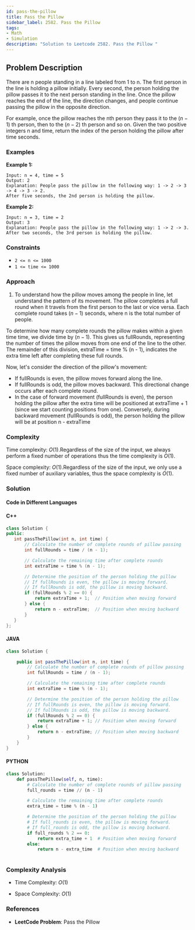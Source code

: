```yaml
---
id: pass-the-pillow
title: Pass the Pillow
sidebar_label: 2582. Pass the Pillow
tags:
- Math
- Simulation
description: "Solution to Leetcode 2582. Pass the Pillow "
---
```


## Problem Description

There are n people standing in a line labeled from 1 to n. The first person in the line is holding a pillow initially. Every second, the person holding the pillow passes it to the next person standing in the line. Once the pillow reaches the end of the line, the direction changes, and people continue passing the pillow in the opposite direction.

For example, once the pillow reaches the nth person they pass it to the $(n-1)$ th person, then to the $(n-2)$ th person and so on.
Given the two positive integers n and time, return the index of the person holding the pillow after time seconds.
 

### Examples

**Example 1:**

```
Input: n = 4, time = 5
Output: 2
Explanation: People pass the pillow in the following way: 1 -> 2 -> 3 -> 4 -> 3 -> 2.
After five seconds, the 2nd person is holding the pillow.
```

**Example 2:**

```
Input: n = 3, time = 2
Output: 3
Explanation: People pass the pillow in the following way: 1 -> 2 -> 3.
After two seconds, the 3rd person is holding the pillow.

```



### Constraints
- `2 <= n <= 1000`
- `1 <= time <= 1000`

### Approach 
1. To understand how the pillow moves among the people in line, let understand the pattern of its movement. The pillow completes a full round when it travels from the first person to the last or vice versa. Each complete round takes $(n-1)$ seconds, where n is the total number of people.

To determine how many complete rounds the pillow makes within a given time time, we divide time by $(n-1)$. This gives us fullRounds, representing the number of times the pillow moves from one end of the line to the other. The remainder of this division, extraTime = time % (n - 1), indicates the extra time left after completing these full rounds.

Now, let's consider the direction of the pillow's movement:

- If fullRounds is even, the pillow moves forward along the line.
- If fullRounds is odd, the pillow moves backward. This directional change occurs after each complete round.
- In the case of forward movement (fullRounds is even), the person holding the pillow after the extra time will be positioned at extraTime + 1 (since we start counting positions from one). Conversely, during backward movement (fullRounds is odd), the person holding the pillow will be at position n - extraTime

### Complexity

Time complexity: $O(1)$.Regardless of the size of the input, we always perform a fixed number of operations thus the time complexity is $O(1)$.

Space complexity: $O(1)$.Regardless of the size of the input, we only use a fixed number of auxiliary variables, thus the space complexity is $O(1)$.


### Solution

#### Code in Different Languages

#### C++

 ```cpp
class Solution {
public:
    int passThePillow(int n, int time) {
        // Calculate the number of complete rounds of pillow passing
        int fullRounds = time / (n - 1);

        // Calculate the remaining time after complete rounds
        int extraTime = time % (n - 1);

        // Determine the position of the person holding the pillow
        // If fullRounds is even, the pillow is moving forward.
        // If fullRounds is odd, the pillow is moving backward.
        if (fullRounds % 2 == 0) {
            return extraTime + 1;  // Position when moving forward
        } else {
            return n - extraTime;  // Position when moving backward
        }
    }
};
 ```

#### JAVA

```java
class Solution {

    public int passThePillow(int n, int time) {
        // Calculate the number of complete rounds of pillow passing
        int fullRounds = time / (n - 1);

        // Calculate the remaining time after complete rounds
        int extraTime = time % (n - 1);

        // Determine the position of the person holding the pillow
        // If fullRounds is even, the pillow is moving forward.
        // If fullRounds is odd, the pillow is moving backward.
        if (fullRounds % 2 == 0) {
            return extraTime + 1; // Position when moving forward
        } else {
            return n - extraTime; // Position when moving backward
        }
    }
}
```

#### PYTHON

```python
class Solution:
    def passThePillow(self, n, time):
        # Calculate the number of complete rounds of pillow passing
        full_rounds = time // (n - 1)

        # Calculate the remaining time after complete rounds
        extra_time = time % (n - 1)

        # Determine the position of the person holding the pillow
        # If full_rounds is even, the pillow is moving forward.
        # If full_rounds is odd, the pillow is moving backward.
        if full_rounds % 2 == 0:
            return extra_time + 1  # Position when moving forward
        else:
            return n - extra_time  # Position when moving backward
        
```



### Complexity Analysis

- Time Complexity: $O(1)$ 

- Space Complexity: $O(1)$ 

### References

- **LeetCode Problem**: Pass the Pillow